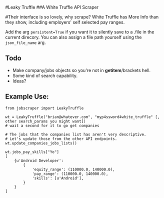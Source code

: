 #Leaky Truffle
##A White Truffle API Scraper

#Their interface is so lovely, why scrape?
White Truffle has More Info than they show, including employers' self selected pay ranges.

Add the arg `persistent=True` if you want it to silently save to a .file in the current direcory. You can also assign a file path yourself using the `json_file_name` arg.

## Todo
+ Make company/jobs objects so you're not in __getitem__/brackets hell.
+ Some kind of search capability.
+ Ideas?

## Example Use:

	from jobscraper import LeakyTruffle

	wt = LeakyTruffle("brian@whatever.com", "myp4ssword4white_truffle" [, other search_params you might want])
	# wait a second for it to go get companies 

	# The jobs that the companies list has aren't very descriptive.
	# Let's update those from the other API endpoints.
	wt.update_companies_jobs_lists()

	wt.jobs_pay_skills["Yo"]
	[
		{u'Android Developer': 
			{
				'equity_range': (110000.0, 140000.0),
			   	'pay_range': (110000.0, 140000.0),
			   	'skills': [u'Android'],
			}
		}
	]
